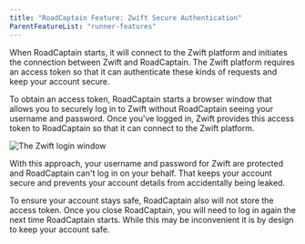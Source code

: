 ```yaml
---
title: "RoadCaptain Feature: Zwift Secure Authentication"
ParentFeatureList: "runner-features"
---
```


When RoadCaptain starts, it will connect to the Zwift platform and initiates the connection between Zwift and RoadCaptain. The Zwift platform requires an access token so that it can authenticate these kinds of requests and keep your account secure.

To obtain an access token, RoadCaptain starts a browser window that allows you to securely log in to Zwift without RoadCaptain seeing your username and password. Once you've logged in, Zwift provides this access token to RoadCaptain so that it can connect to the Zwift platform.

![The Zwift login window](/images/secure-auth-step-2.png)

With this approach, your username and password for Zwift are protected and RoadCaptain can't log in on your behalf. That keeps your account secure and prevents your account details from accidentally being leaked.

To ensure your account stays safe, RoadCaptain also will not store the access token. Once you close RoadCaptain, you will need to log in again the next time RoadCaptain starts. While this may be inconvenient it is by design to keep your account safe.